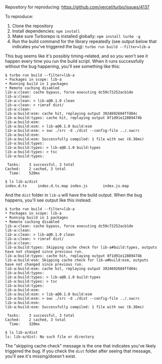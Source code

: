 Repository for reproducing: https://github.com/vercel/turbo/issues/4137

To reproduce:

1. Clone the repository
2. Install dependencies: `npm install`
3. Make sure Turborepo is installed globally: `npm install turbo -g`
4. Run the build command for the library repeatedly (see output below that indicates you've triggered the bug): `turbo run build --filter=lib-a`

This bug seems like it's possibly timing-related, and so you won't see it happen every time you run the build script. When it runs successfully without the bug happening, you'll see something like this:

```
$ turbo run build --filter=lib-a
• Packages in scope: lib-a
• Running build in 1 packages
• Remote caching disabled
lib-a:clean: cache bypass, force executing dc59c72252acb1de
lib-a:clean:
lib-a:clean: > lib-a@0.1.0 clean
lib-a:clean: > rimraf dist/
lib-a:clean:
lib-a:build:esm: cache hit, replaying output 3924692684ffd04c
lib-a:build:types: cache hit, replaying output 8f1d91e12889474b
lib-a:build:esm:
lib-a:build:esm: > lib-a@0.1.0 build:esm
lib-a:build:esm: > swc ./src -d ./dist --config-file ../.swcrc
lib-a:build:esm:
lib-a:build:esm: Successfully compiled: 1 file with swc (6.36ms)
lib-a:build:types:
lib-a:build:types: > lib-a@0.1.0 build:types
lib-a:build:types: > tsc
lib-a:build:types:

 Tasks:    3 successful, 3 total
Cached:    2 cached, 3 total
  Time:    520ms

$ ls lib-a/dist
index.d.ts     index.d.ts.map index.js       index.js.map
```

And the `dist` folder in `lib-a` will have the build output. When the bug happens, you'll see output like this instead:

```
$ turbo run build --filter=lib-a
• Packages in scope: lib-a
• Running build in 1 packages
• Remote caching disabled
lib-a:clean: cache bypass, force executing dc59c72252acb1de
lib-a:clean:
lib-a:clean: > lib-a@0.1.0 clean
lib-a:clean: > rimraf dist/
lib-a:clean:
lib-a:build:types: Skipping cache check for lib-a#build:types, outputs have not changed since previous run.
lib-a:build:types: cache hit, replaying output 8f1d91e12889474b
lib-a:build:esm: Skipping cache check for lib-a#build:esm, outputs have not changed since previous run.
lib-a:build:esm: cache hit, replaying output 3924692684ffd04c
lib-a:build:types:
lib-a:build:types: > lib-a@0.1.0 build:types
lib-a:build:types: > tsc
lib-a:build:types:
lib-a:build:esm:
lib-a:build:esm: > lib-a@0.1.0 build:esm
lib-a:build:esm: > swc ./src -d ./dist --config-file ../.swcrc
lib-a:build:esm:
lib-a:build:esm: Successfully compiled: 1 file with swc (6.36ms)

 Tasks:    3 successful, 3 total
Cached:    2 cached, 3 total
  Time:    320ms

$ ls lib-a/dist
ls: lib-a/dist: No such file or directory
```

The "skipping cache check" message is the one that indicates you've likely triggered the bug. If you check the `dist` folder after seeing that message, you'll see it's missing/doesn't exist.
